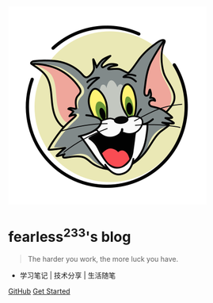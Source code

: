 <!-- _coverpage.md -->

![logo](_media/汤姆猫-01.svg)

# fearless<sup>233</sup>'s blog

> The harder you work, the more luck you have.

- 学习笔记 | 技术分享 | 生活随笔

[GitHub](https://github.com/fearless2022/blog/tree/master/docs/)
[Get Started](README.md)
